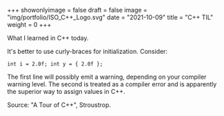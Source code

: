 +++
showonlyimage = false
draft = false
image = "img/portfolio/ISO_C++_Logo.svg"
date = "2021-10-09"
title = "C++ TIL"
weight = 0
+++

What I learned in C++ today.
<!--more-->

It's better to use curly-braces for initialization. Consider:

`int i = 2.0f;
int y = { 2.0f };`

The first line will possibly emit a warning, depending on your compiler warning level. The second is treated as a compiler error and is apparently the superior way to assign values in C++.

Source: "A Tour of C++", Stroustrop.
